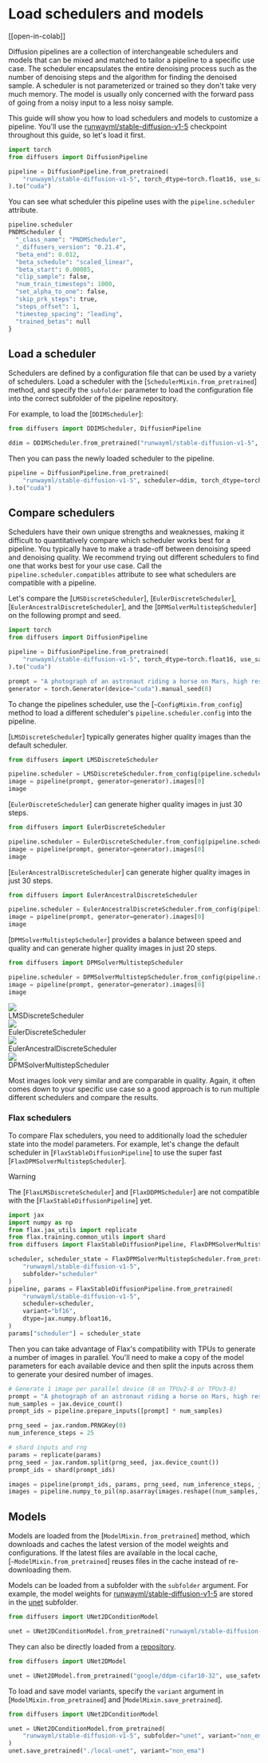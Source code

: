 <!--Copyright 2024 The HuggingFace Team. All rights reserved.

Licensed under the Apache License, Version 2.0 (the "License"); you may not use this file except in compliance with
the License. You may obtain a copy of the License at

http://www.apache.org/licenses/LICENSE-2.0

Unless required by applicable law or agreed to in writing, software distributed under the License is distributed on
an "AS IS" BASIS, WITHOUT WARRANTIES OR CONDITIONS OF ANY KIND, either express or implied. See the License for the
specific language governing permissions and limitations under the License.
-->

# Load schedulers and models

[[open-in-colab]]

Diffusion pipelines are a collection of interchangeable schedulers and models that can be mixed and matched to tailor a pipeline to a specific use case. The scheduler encapsulates the entire denoising process such as the number of denoising steps and the algorithm for finding the denoised sample. A scheduler is not parameterized or trained so they don't take very much memory. The model is usually only concerned with the forward pass of going from a noisy input to a less noisy sample.

This guide will show you how to load schedulers and models to customize a pipeline. You'll use the [runwayml/stable-diffusion-v1-5](https://hf.co/runwayml/stable-diffusion-v1-5) checkpoint throughout this guide, so let's load it first.

```py
import torch
from diffusers import DiffusionPipeline

pipeline = DiffusionPipeline.from_pretrained(
    "runwayml/stable-diffusion-v1-5", torch_dtype=torch.float16, use_safetensors=True
).to("cuda")
```

You can see what scheduler this pipeline uses with the `pipeline.scheduler` attribute.

```py
pipeline.scheduler
PNDMScheduler {
  "_class_name": "PNDMScheduler",
  "_diffusers_version": "0.21.4",
  "beta_end": 0.012,
  "beta_schedule": "scaled_linear",
  "beta_start": 0.00085,
  "clip_sample": false,
  "num_train_timesteps": 1000,
  "set_alpha_to_one": false,
  "skip_prk_steps": true,
  "steps_offset": 1,
  "timestep_spacing": "leading",
  "trained_betas": null
}
```

## Load a scheduler

Schedulers are defined by a configuration file that can be used by a variety of schedulers. Load a scheduler with the [`SchedulerMixin.from_pretrained`] method, and specify the `subfolder` parameter to load the configuration file into the correct subfolder of the pipeline repository.

For example, to load the [`DDIMScheduler`]:

```py
from diffusers import DDIMScheduler, DiffusionPipeline

ddim = DDIMScheduler.from_pretrained("runwayml/stable-diffusion-v1-5", subfolder="scheduler")
```

Then you can pass the newly loaded scheduler to the pipeline.

```python
pipeline = DiffusionPipeline.from_pretrained(
    "runwayml/stable-diffusion-v1-5", scheduler=ddim, torch_dtype=torch.float16, use_safetensors=True
).to("cuda")
```

## Compare schedulers

Schedulers have their own unique strengths and weaknesses, making it difficult to quantitatively compare which scheduler works best for a pipeline. You typically have to make a trade-off between denoising speed and denoising quality. We recommend trying out different schedulers to find one that works best for your use case. Call the `pipeline.scheduler.compatibles` attribute to see what schedulers are compatible with a pipeline.

Let's compare the [`LMSDiscreteScheduler`], [`EulerDiscreteScheduler`], [`EulerAncestralDiscreteScheduler`], and the [`DPMSolverMultistepScheduler`] on the following prompt and seed.

```py
import torch
from diffusers import DiffusionPipeline

pipeline = DiffusionPipeline.from_pretrained(
    "runwayml/stable-diffusion-v1-5", torch_dtype=torch.float16, use_safetensors=True
).to("cuda")

prompt = "A photograph of an astronaut riding a horse on Mars, high resolution, high definition."
generator = torch.Generator(device="cuda").manual_seed(8)
```

To change the pipelines scheduler, use the [`~ConfigMixin.from_config`] method to load a different scheduler's `pipeline.scheduler.config` into the pipeline.

<hfoptions id="schedulers">
<hfoption id="LMSDiscreteScheduler">

[`LMSDiscreteScheduler`] typically generates higher quality images than the default scheduler.

```py
from diffusers import LMSDiscreteScheduler

pipeline.scheduler = LMSDiscreteScheduler.from_config(pipeline.scheduler.config)
image = pipeline(prompt, generator=generator).images[0]
image
```

</hfoption>
<hfoption id="EulerDiscreteScheduler">

[`EulerDiscreteScheduler`] can generate higher quality images in just 30 steps.

```py
from diffusers import EulerDiscreteScheduler

pipeline.scheduler = EulerDiscreteScheduler.from_config(pipeline.scheduler.config)
image = pipeline(prompt, generator=generator).images[0]
image
```

</hfoption>
<hfoption id="EulerAncestralDiscreteScheduler">

[`EulerAncestralDiscreteScheduler`] can generate higher quality images in just 30 steps.

```py
from diffusers import EulerAncestralDiscreteScheduler

pipeline.scheduler = EulerAncestralDiscreteScheduler.from_config(pipeline.scheduler.config)
image = pipeline(prompt, generator=generator).images[0]
image
```

</hfoption>
<hfoption id="DPMSolverMultistepScheduler">

[`DPMSolverMultistepScheduler`] provides a balance between speed and quality and can generate higher quality images in just 20 steps.

```py
from diffusers import DPMSolverMultistepScheduler

pipeline.scheduler = DPMSolverMultistepScheduler.from_config(pipeline.scheduler.config)
image = pipeline(prompt, generator=generator).images[0]
image
```

</hfoption>
</hfoptions>

<div class="flex gap-4">
  <div>
    <img class="rounded-xl" src="https://huggingface.co/datasets/patrickvonplaten/images/resolve/main/diffusers_docs/astronaut_lms.png" />
    <figcaption class="mt-2 text-center text-sm text-gray-500">LMSDiscreteScheduler</figcaption>
  </div>
  <div>
    <img class="rounded-xl" src="https://huggingface.co/datasets/patrickvonplaten/images/resolve/main/diffusers_docs/astronaut_euler_discrete.png" />
    <figcaption class="mt-2 text-center text-sm text-gray-500">EulerDiscreteScheduler</figcaption>
  </div>
</div>
<div class="flex gap-4">
  <div>
    <img class="rounded-xl" src="https://huggingface.co/datasets/patrickvonplaten/images/resolve/main/diffusers_docs/astronaut_euler_ancestral.png" />
    <figcaption class="mt-2 text-center text-sm text-gray-500">EulerAncestralDiscreteScheduler</figcaption>
  </div>
  <div>
    <img class="rounded-xl" src="https://huggingface.co/datasets/patrickvonplaten/images/resolve/main/diffusers_docs/astronaut_dpm.png" />
    <figcaption class="mt-2 text-center text-sm text-gray-500">DPMSolverMultistepScheduler</figcaption>
  </div>
</div>

Most images look very similar and are comparable in quality. Again, it often comes down to your specific use case so a good approach is to run multiple different schedulers and compare the results.

### Flax schedulers

To compare Flax schedulers, you need to additionally load the scheduler state into the model parameters. For example, let's change the default scheduler in [`FlaxStableDiffusionPipeline`] to use the super fast [`FlaxDPMSolverMultistepScheduler`].

> [!WARNING]
> The [`FlaxLMSDiscreteScheduler`] and [`FlaxDDPMScheduler`] are not compatible with the [`FlaxStableDiffusionPipeline`] yet.

```py
import jax
import numpy as np
from flax.jax_utils import replicate
from flax.training.common_utils import shard
from diffusers import FlaxStableDiffusionPipeline, FlaxDPMSolverMultistepScheduler

scheduler, scheduler_state = FlaxDPMSolverMultistepScheduler.from_pretrained(
    "runwayml/stable-diffusion-v1-5",
    subfolder="scheduler"
)
pipeline, params = FlaxStableDiffusionPipeline.from_pretrained(
    "runwayml/stable-diffusion-v1-5",
    scheduler=scheduler,
    variant="bf16",
    dtype=jax.numpy.bfloat16,
)
params["scheduler"] = scheduler_state
```

Then you can take advantage of Flax's compatibility with TPUs to generate a number of images in parallel. You'll need to make a copy of the model parameters for each available device and then split the inputs across them to generate your desired number of images.

```py
# Generate 1 image per parallel device (8 on TPUv2-8 or TPUv3-8)
prompt = "A photograph of an astronaut riding a horse on Mars, high resolution, high definition."
num_samples = jax.device_count()
prompt_ids = pipeline.prepare_inputs([prompt] * num_samples)

prng_seed = jax.random.PRNGKey(0)
num_inference_steps = 25

# shard inputs and rng
params = replicate(params)
prng_seed = jax.random.split(prng_seed, jax.device_count())
prompt_ids = shard(prompt_ids)

images = pipeline(prompt_ids, params, prng_seed, num_inference_steps, jit=True).images
images = pipeline.numpy_to_pil(np.asarray(images.reshape((num_samples,) + images.shape[-3:])))
```

## Models

Models are loaded from the [`ModelMixin.from_pretrained`] method, which downloads and caches the latest version of the model weights and configurations. If the latest files are available in the local cache, [`~ModelMixin.from_pretrained`] reuses files in the cache instead of re-downloading them.

Models can be loaded from a subfolder with the `subfolder` argument. For example, the model weights for [runwayml/stable-diffusion-v1-5](https://hf.co/runwayml/stable-diffusion-v1-5) are stored in the [unet](https://hf.co/runwayml/stable-diffusion-v1-5/tree/main/unet) subfolder.

```python
from diffusers import UNet2DConditionModel

unet = UNet2DConditionModel.from_pretrained("runwayml/stable-diffusion-v1-5", subfolder="unet", use_safetensors=True)
```

They can also be directly loaded from a [repository](https://huggingface.co/google/ddpm-cifar10-32/tree/main).

```python
from diffusers import UNet2DModel

unet = UNet2DModel.from_pretrained("google/ddpm-cifar10-32", use_safetensors=True)
```

To load and save model variants, specify the `variant` argument in [`ModelMixin.from_pretrained`] and [`ModelMixin.save_pretrained`].

```python
from diffusers import UNet2DConditionModel

unet = UNet2DConditionModel.from_pretrained(
    "runwayml/stable-diffusion-v1-5", subfolder="unet", variant="non_ema", use_safetensors=True
)
unet.save_pretrained("./local-unet", variant="non_ema")
```
